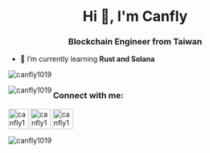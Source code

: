 <h1 align="center">Hi 👋, I'm Canfly</h1>
<h3 align="center">Blockchain Engineer from Taiwan</h3>

- 🌱 I’m currently learning **Rust and Solana**

<p><img align="center" src="https://github-readme-streak-stats.herokuapp.com/?user=canfly1019&" alt="canfly1019" /></p>
<p><img align="left" src="https://github-readme-stats.vercel.app/api/top-langs?username=canfly1019&show_icons=true&locale=en&layout=compact" alt="canfly1019" /></p>


<h3 align="left">Connect with me:</h3>
<p align="left">
<a href="https://t.me/canfly1019" target="blank"><img align="center" src="https://encrypted-tbn0.gstatic.com/images?q=tbn:ANd9GcS_dbOUeCrOBe-mkfGD-fEjQNECJrkromWTYg&s" alt="canfly1019" height="40" width="40" /></a>
<a href="https://twitter.com/canfly1019" target="blank"><img align="center" src="https://raw.githubusercontent.com/rahuldkjain/github-profile-readme-generator/master/src/images/icons/Social/twitter.svg" alt="canfly1019" height="40" width="40" /></a>
<a href="https://linkedin.com/in/canfly1019" target="blank"><img align="center" src="https://raw.githubusercontent.com/rahuldkjain/github-profile-readme-generator/master/src/images/icons/Social/linked-in-alt.svg" alt="canfly1019" height="40" width="40" /></a>
</p>
<p align="left"> <img src="https://komarev.com/ghpvc/?username=canfly1019&label=Profile%20views&color=0e75b6&style=flat-square" alt="canfly1019" /> </p>
